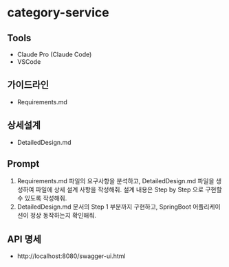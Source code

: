 # category-service

## Tools
- Claude Pro (Claude Code)
- VSCode

## 가이드라인
- Requirements.md

## 상세설계
- DetailedDesign.md 

## Prompt
  1. Requirements.md 파일의 요구사항을 분석하고, DetailedDesign.md 파일을 생성하여 파일에 상세 설계 사항을 작성해줘. 
설계 내용은 Step by Step 으로 구현할 수 있도록 작성해줘.
  2. DetailedDesign.md 문서의 Step 1 부분까지 구현하고, SpringBoot 어플리케이션이 정상 동작하는지 확인해줘.

## API 명세
- http://localhost:8080/swagger-ui.html